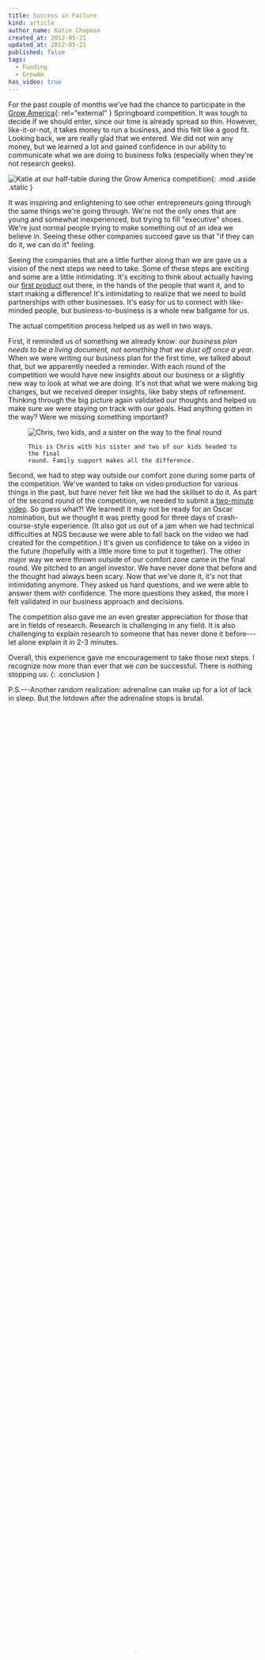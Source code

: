 ```yaml
---
title: Success in Failure
kind: article
author_name: Katie Chapman
created_at: 2012-05-21
updated_at: 2012-05-21
published: false
tags:
  - Funding
  - GrowAm
has_video: true
---
```


For the past couple of months we've had the chance to participate in the 
[Grow America](http://growam.com){: rel="external" } Springboard competition.
It was tough to decide if we should enter, since our time is already spread so
thin. However, like-it-or-not, it takes money to run a business, and this felt
like a good fit. Looking back, we are really glad that we entered. We did not
win any money, but we learned a lot and gained confidence in our ability to
communicate what we are doing to business folks (especially when they're not
research geeks).

![Katie at our half-table during the Grow America competition](/images/growam2012-katie.jpg){: .mod .aside .static }

It was inspiring and enlightening to see other entrepreneurs going through the
same things we're going through. We're not the only ones that are young and
somewhat inexperienced, but trying to fill "executive" shoes. We're just normal
people trying to make something out of an idea we believe in. Seeing these
other companies succeed gave us that "if they can do it, we can do it" feeling. 

Seeing the companies that are a little further along than we are gave us a
vision of the next steps we need to take. Some of these steps are exciting and
some are a little intimidating. It's exciting to think about actually having
our [first product](/products#geungle) out there, in the hands of the people
that want it, and to start making a difference! It's intimidating to realize
that we need to build partnerships with other businesses. It's easy for us to
connect with like-minded people, but business-to-business is a whole new
ballgame for us.

The actual competition process helped us as well in two ways. 

First, it reminded us of something we already know: *our business plan needs to
be a living document, not something that we dust off once a year*. When we were
writing our business plan for the first time, we talked about that, but we
apparently needed a reminder. With each round of the competition we would have
new insights about our business or a slightly new way to look at what we are
doing. It's not that what we were making big changes, but we received deeper
insights, like baby steps of refinement. Thinking through the big picture again
validated our thoughts and helped us make sure we were staying on track with
our goals. Had anything gotten in the way? Were we missing something important?

<figure class="mod static small img">
  <img alt="Chris, two kids, and a sister on the way to the final round" src="/images/growam2012-chrisandothers.jpg" />
  <figcaption>

    This is Chris with his sister and two of our kids headed to the final
    round. Family support makes all the difference. 

  </figcaption>
</figure>

Second, we had to step way outside our comfort zone during some parts of the
competition. We've wanted to take on video production for various things in the
past, but have never felt like we had the skillset to do it. As part of the
second round of the competition, we needed to submit a [two-minute video](#growam-video).
So guess what?! We learned! It may not be ready for an Oscar nomination, but we
thought it was pretty good for three days of crash-course-style experience. (It
also got us out of a jam when we had technical difficulties at NGS because we
were able to fall back on the video we had created for the competition.) It's
given us confidence to take on a video in the future (hopefully with a little
more time to put it together). The other major way we were thrown outside of
our comfort zone came in the final round.  We pitched to an angel investor. We
have never done that before and the thought had always been scary. Now that
we've done it, it's not that intimidating anymore. They asked us hard
questions, and we were able to answer them with confidence. The more questions
they asked, the more I felt validated in our business approach and decisions.

The competition also gave me an even greater appreciation for those that are in
fields of research. Research is challenging in any field. It is also
challenging to explain research to someone that has never done it before---let
alone explain it in 2-3 minutes.

Overall, this experience gave me encouragement to take those next steps. I
recognize now more than ever that we *can* be successful. There is nothing
stopping us.
{: .conclusion }

P.S.---Another random realization: adrenaline can make up for a lot of lack in
sleep. But the letdown after the adrenaline stops is brutal.

<figure id="growam-video" class="mod">
  <div class="simple"> 
    <video style="width:100%;height:100%;" poster="/videos/growam2012.jpg" controls="controls" preload="none">
      <source type="video/mp4" src="/videos/growam2012.mp4" />
      <source type="video/webm" src="/videos/growam2012.webm" />
      <source type="video/ogg" src="/videos/growam2012.ogv" />
    </video>
  </div>
  <figcaption class="small">

      Our submission to the Grow America Competition. Thanks Abe and Jake for
      helping us out!

  </figcaption>
</figure>
    

*[NGS]: National Genealogical Society 2012 Conference
